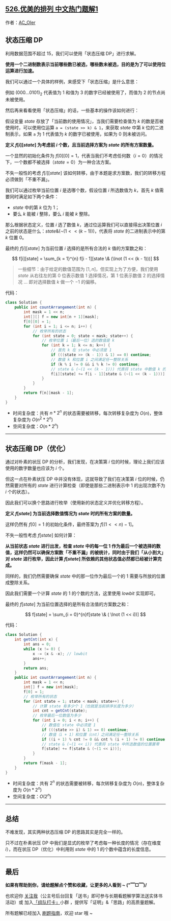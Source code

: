 ## [526.优美的排列 中文热门题解1](https://leetcode.cn/problems/beautiful-arrangement/solutions/100000/gong-shui-san-xie-xiang-jie-liang-chong-vgsia)

作者：[AC_OIer](https://leetcode.cn/u/AC_OIer)
## 状态压缩 DP

利用数据范围不超过 $15$，我们可以使用「状态压缩 DP」进行求解。

**使用一个二进制数表示当前哪些数已被选，哪些数未被选，目的是为了可以使用位运算进行加速。**

我们可以通过一个具体的样例，来感受下「状态压缩」是什么意思：

例如 $(000...0101)_2$ 代表值为 $1$ 和值为 $3$ 的数字已经被使用了，而值为 $2$ 的节点尚未被使用。

然后再来看看使用「状态压缩」的话，一些基本的操作该如何进行：

假设变量 $state$ 存放了「当前数的使用情况」，当我们需要检查值为 $k$ 的数是否被使用时，可以使用位运算 `a = (state >> k) & 1`，来获取 $state$ 中第 $k$ 位的二进制表示，如果 `a` 为 $1$ 代表值为 $k$ 的数字已被使用，如果为 $0$ 则未被访问。

**定义 $f[i][state]$ 为考虑前 $i$ 个数，且当前选择方案为 $state$ 的所有方案数量。**

一个显然的初始化条件为 $f[0][0] = 1$，代表当我们不考虑任何数（$i = 0$）的情况下，一个数都不被选择（$state = 0$）为一种合法方案。

不失一般性的考虑 $f[i][state]$ 该如何转移，由于本题是求方案数，我们的转移方程必须做到「不重不漏」。

我们可以通过枚举当前位置 $i$ 是选哪个数，假设位置 $i$ 所选数值为 $k$，首先 $k$ 值需要同时满足如下两个条件：

* $state$ 中的第 $k$ 位为 $1$；
* 要么 $k$ 能被 $i$ 整除，要么 $i$ 能被 $k$ 整除。

那么根据状态定义，位置 $i$ 选了数值 $k$，通过位运算我们可以直接得出决策位置 $i$ 之前的状态是什么：$state \& (\lnot (1 << (k - 1)))$，代表将 $state$ 的二进制表示中的第 $k$ 位置 $0$。

最终的 $f[i][state]$ 为当前位置 $i$ 选择的是所有合法的 $k$ 值的方案数之和：

$$
f[i][state] = \sum_{k = 1}^{n} f[i - 1][state \& (\lnot (1 << (k - 1)))]
$$

> 一些细节：由于给定的数值范围为 $[1,n]$，但实现上为了方便，我们使用 $state$ 从右往左的第 $0$ 位表示数值 $1$ 选择情况，第 $1$ 位表示数值 $2$ 的选择情况 ... 即对选择数值 $k$ 做一个 $-1$ 的偏移。

代码：
```Java []
class Solution {
    public int countArrangement(int n) {
        int mask = 1 << n;
        int[][] f = new int[n + 1][mask];
        f[0][0] = 1;
        for (int i = 1; i <= n; i++) {
            // 枚举所有的状态
            for (int state = 0; state < mask; state++) {
                // 枚举位置 i（最后一位）选的数值是 k
                for (int k = 1; k <= n; k++) {
                    // 首先 k 在 state 中必须是 1
                    if (((state >> (k - 1)) & 1) == 0) continue;
                    // 数值 k 和位置 i 之间满足任一整除关系
                    if (k % i != 0 && i % k != 0) continue;
                    // state & (~(1 << (k - 1))) 代表将 state 中数值 k 的位置置零
                    f[i][state] += f[i - 1][state & (~(1 << (k - 1)))];
                }
            }
        }
        return f[n][mask - 1];
    }
}
```
* 时间复杂度：共有 $n * 2^n$ 的状态需要被转移，每次转移复杂度为 $O(n)$，整体复杂度为 $O(n^2 * 2^n)$
* 空间复杂度：$O(n * 2^n)$

---

## 状态压缩 DP（优化）

通过对朴素的状压 DP 的分析，我们发现，在决策第 $i$ 位的时候，理论上我们应该使用的数字数量也应该为 $i$ 个。

但这一点在朴素状压 DP 中并没有体现，这就导致了我们在决策第 $i$ 位的时候，仍然需要对所有的 $state$ 进行计算检查（即使是那些二进制表示中 $1$ 的出现次数不为 $i$ 个的状态）。

因此我们可以换个思路进行枚举（使用新的状态定义并优化转移方程）。

**定义 $f[state]$ 为当前选择数值情况为 $state$ 时的所有方案的数量。**

这样仍然有 $f[0] = 1$ 的初始化条件，最终答案为 $f[(1 << n) - 1]$。

不失一般性考虑 $f[state]$ 如何计算：

**从当前状态 $state$ 进行出发，检查 $state$ 中的每一位 $1$ 作为最后一个被选择的数值，这样仍然可以确保方案数「不重不漏」的被统计，同时由于我们「从小到大」对 $state$ 进行枚举，因此计算 $f[state]$ 所依赖的其他状态值必然都已经被计算完成。**

同样的，我们仍然需要确保 $state$ 中的那一位作为最后一个的 $1$ 需要与所放的位置成整除关系。

因此我们需要一个计算 $state$ 的 $1$ 的个数的方法，这里使用 $lowbit$ 实现即可。

最终的 $f[state]$ 为当前位置选择的是所有合法值的方案数之和：

$$
f[state] = \sum_{i = 0}^{n}f[state \& ( \lnot (1 << i))]
$$

代码：
```Java []
class Solution {
    int getCnt(int x) {
        int ans = 0;
        while (x != 0) {
            x -= (x & -x); // lowbit
            ans++;
        }
        return ans;
    }
    public int countArrangement(int n) {
        int mask = 1 << n;
        int[] f = new int[mask];
        f[0] = 1;
        // 枚举所有的状态
        for (int state = 1; state < mask; state++) {
            // 计算 state 有多少个 1（也就是当前排序长度为多少）
            int cnt = getCnt(state);
            // 枚举最后一位数值为多少
            for (int i = 0; i < n; i++) {
                // 数值在 state 中必须是 1
                if (((state >> i) & 1) == 0) continue;
                // 数值（i + 1）和位置（cnt）之间满足任一整除关系
                if ((i + 1) % cnt != 0 && cnt % (i + 1) != 0) continue;
                // state & (~(1 << i)) 代表将 state 中所选数值的位置置零
                f[state] += f[state & (~(1 << i))];
            }
        }
        return f[mask - 1];
    }
}
```
* 时间复杂度：共有 $2^n$ 的状态需要被转移，每次转移复杂度为 $O(n)$，整体复杂度为 $O(n * 2^n)$
* 空间复杂度：$O(2^n)$

---

## 总结

不难发现，其实两种状态压缩 DP 的思路其实是完全一样的。

只不过在朴素状压 DP 中我们是显式的枚举了考虑每一种长度的情况（存在维度 $i$），而在状压 DP（优化）中利用则 $state$ 中的 $1$ 的个数中蕴含的长度信息。


---

## 最后

**如果有帮助到你，请给题解点个赞和收藏，让更多的人看到 ~ ("▔□▔)/**

也欢迎你 [关注我](https://acoier.com/oimg/gzh-qrcode.webp)（公主号后台回复「送书」即可参与长期看题解学算法送实体书活动）或 加入[「组队打卡」](https://leetcode-cn.com/u/ac_oier/)小群 ，提供写「证明」&「思路」的高质量题解。

所有题解已经加入 [刷题指南](https://github.com/SharingSource/LogicStack-LeetCode/wiki)，欢迎 star 哦 ~ 